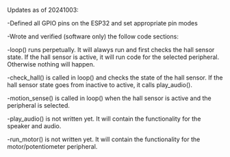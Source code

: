 Updates as of 20241003:

-Defined all GPIO pins on the ESP32 and set appropriate pin modes

-Wrote and verified (software only) the follow code sections:

-loop() runs perpetually. It will alawys run and first checks the hall sensor state. If the hall sensor is active, it will run code for the selected peripheral. Otherwise nothing will happen.

-check_hall() is called in loop() and checks the state of the hall sensor. If the hall sensor state goes from inactive to active, it calls play_audio().

-motion_sense() is called in loop() when the hall sensor is active and the peripheral is selected. 

-play_audio() is not written yet. It will contain the functionality for the speaker and audio.

-run_motor() is not written yet. It will contain the functionality for the motor/potentiometer peripheral.
